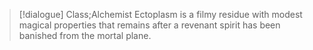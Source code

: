 >[!dialogue] Class;Alchemist
Ectoplasm is a filmy residue with modest magical properties that remains after a revenant spirit has been banished from the mortal plane.